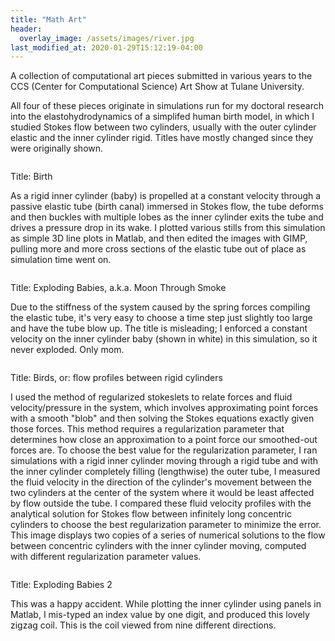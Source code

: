 ```yaml
---
title: "Math Art"
header:
  overlay_image: /assets/images/river.jpg
last_modified_at: 2020-01-29T15:12:19-04:00
---
```

A collection of computational art pieces submitted in various years to the CCS (Center for Computational Science) Art Show at Tulane University.

All four of these pieces originate in simulations run for my doctoral research into the elastohydrodynamics of a simplifed human birth model, in which I studied Stokes flow between two cylinders, usually with the outer cylinder elastic and the inner cylinder rigid. Titles have mostly changed since they were originally shown.

<img src="{{ site.url }}{{ site.baseurl }}/assets/images/CCSartshowPealatere.jpg" alt="">

Title: Birth

As a rigid inner cylinder (baby) is propelled at a constant velocity through a passive elastic tube (birth canal) immersed in Stokes flow, the tube deforms and then buckles with multiple lobes as the inner cylinder exits the tube and drives a pressure drop in its wake. I plotted various stills from this simulation as simple 3D line plots in Matlab, and then edited the images with GIMP, pulling more and more cross sections of the elastic tube out of place as simulation time went on.

<img src="{{ site.url }}{{ site.baseurl }}/assets/images/CCSartshowGossmann1.png" alt="">

Title: Exploding Babies, a.k.a. Moon Through Smoke

Due to the stiffness of the system caused by the spring forces compiling the elastic tube, it's very easy to choose a time step just slightly too large and have the tube blow up. The title is misleading; I enforced a constant velocity on the inner cylinder baby (shown in white) in this simulation, so it never exploded. Only mom.

<img src="{{ site.url }}{{ site.baseurl }}/assets/images/GossmannCCSartshow1.jpg" alt="">

Title: Birds, or: flow profiles between rigid cylinders

I used the method of regularized stokeslets to relate forces and fluid velocity/pressure in the system, which involves approximating point forces with a smooth "blob" and then solving the Stokes equations exactly given those forces. This method requires a regularization parameter that determines how close an approximation to a point force our smoothed-out forces are. To choose the best value for the regularization parameter, I ran simulations with a rigid inner cylinder moving through a rigid tube and with the inner cylinder completely filling (lengthwise) the outer tube, I measured the fluid velocity in the direction of the cylinder's movement between the two cylinders at the center of the system where it would be least affected by flow outside the tube. I compared these fluid velocity profiles with the analytical solution for Stokes flow between infinitely long concentric cylinders to choose the best regularization parameter to minimize the error. This image displays two copies of a series of numerical solutions to the flow between concentric cylinders with the inner cylinder moving, computed with different regularization parameter values.

<img src="{{ site.url }}{{ site.baseurl }}/assets/images/GossmannCCSartshow2.jpg" alt="">

Title: Exploding Babies 2

This was a happy accident. While plotting the inner cylinder using panels in Matlab, I mis-typed an index value by one digit, and produced this lovely zigzag coil. This is the coil viewed from nine different directions.
